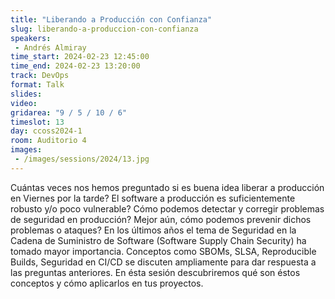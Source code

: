 ```yaml
---
title: "Liberando a Producción con Confianza"
slug: liberando-a-produccion-con-confianza
speakers:
 - Andrés Almiray
time_start: 2024-02-23 12:45:00
time_end: 2024-02-23 13:20:00
track: DevOps
format: Talk
slides: 
video: 
gridarea: "9 / 5 / 10 / 6"
timeslot: 13
day: ccoss2024-1
room: Auditorio 4
images: 
 - /images/sessions/2024/13.jpg
---
```


Cuántas veces nos hemos preguntado si es buena idea liberar a producción en Viernes por la tarde? El software a producción es suficientemente robusto y/o poco vulnerable? Cómo podemos detectar y corregir problemas de seguridad en producción? Mejor aún, cómo podemos prevenir dichos problemas o ataques? En los últimos años el tema de Seguridad en la Cadena de Suministro de Software (Software Supply Chain Security) ha tomado mayor importancia. Conceptos como SBOMs, SLSA, Reproducible Builds, Seguridad en CI/CD se discuten ampliamente para dar respuesta a las preguntas anteriores. En ésta sesión descubriremos qué son éstos conceptos y cómo aplicarlos en tus proyectos.